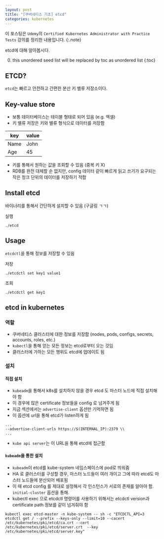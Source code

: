 ```yaml
---
layout: post
title: "[쿠버네티스 기초] etcd"
categories: kubernetes
---
```


이 포스팅은 `Udemy`의 `Certified Kubernetes Administrator with Practice Tests` 강의를 정리한 내용입니다.
{:.note}

etcd에 대해 알아봅시다.

0. this unordered seed list will be replaced by toc as unordered list
{:toc}


## ETCD?

`etcd`는 빠르고 안전하고 간편한 분산 키 밸류 저장소이다.

## Key-value store

- 보통 데이터베이스는 테이블 형태로 되어 있음 (e.g. 엑셀)
- 키 밸류 저장은 키와 밸류 형식으로 데이터를 저장함

|key|value|
|---|-----|
|Name|John|
|Age|45|

- 키를 통해서 원하는 값을 조회할 수 있음 (중복 키 X)
- RDB를 완전 대체할 순 없지만, config 데이터 같이 빠르게 읽고 쓰기가 요구되는 작은 청크 단위의 데이터를 저장하기 적합

## Install etcd

바이너리를 통해서 간단하게 설치할 수 있음 (구글링 ㄱㄱ)

실행

```
./etcd
```

## Usage

`etcdctl`을 통해 정보를 저장할 수 있음


저장

```
./etcdctl set key1 value1
```

조회

```
./etcdctl get key1
```

## etcd in kubernetes

### 역할

- 쿠버네티스 클러스터에 대한 정보를 저장함 (nodes, pods, configs, secrets, accounts, roles, etc.)
- `kubectl`을 통해 얻는 모든 정보는 etcd로부터 오는 것임
- 클러스터에 가하는 모든 행위도 etcd에 업데이트 됨

### 설치

#### 직접 설치

- `kubeadm`을 통해서 k8s를 설치하지 않을 경우 etcd 도 마스터 노드에 직접 설치해야 함
- 이 경우에 많은 certificate 정보들을 config 로 넘겨주게 됨
- 지금 섹션에서는 `advertise-client` 옵션만 기억하면 됨
- 이 옵션에 url을 통해 etcd가 listen하게 됨

```
...
--advertise-client-urls https://$(INTERNAL_IP):2379 \\
...
```

- `kube api server`는 이 URL을 통해 etcd에 접근함

#### `kubeadm`을 통한 설치

- `kubeadm`이 etcd를 kube-system 네임스페이스에 pod로 띄워줌
- HA 로 클러스터를 구성할 경우, 마스터 노드들이 여러 개이고 그에 따라 etcd도 마스터 노드들에 분산되어 배포됨
- 이 때 etcd config 를 제대로 설정해서 각 인스턴스가 서로의 존재를 알아야 함. `initial-cluster` 옵션을 통해.
- kubectl exec 으로 etcdctl 명령어를 사용하기 위해서는 etcdctl version과 certificate path 정보를 같이 넘겨줘야 함

```
kubectl exec etcd-master -n kube-system -- sh -c "ETCDCTL_API=3 etcdctl get / --prefix --keys-only --limit=10 --cacert /etc/kubernetes/pki/etcd/ca.crt --cert /etc/kubernetes/pki/etcd/server.crt  --key /etc/kubernetes/pki/etcd/server.key"
```
